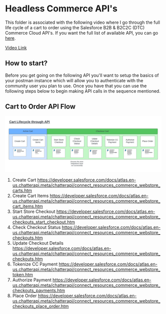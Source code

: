 # Headless Commerce API's

This folder is associated with the following video where I go through the full life cycle of a cart to order using the Salesforce B2B & B2C2C (DTC) Commerce Cloud API's. 
If you want the full list of available API, you can go [here](https://developer.salesforce.com/docs/atlas.en-us.chatterapi.meta/chatterapi/connect_resources_commerce.htm).

[Video Link](https://youtu.be/fqJ0FyMTs04)

## How to start?

Before you get going on the following API you'll want to setup the basics of your postman instance which will allow you to authenticate with the community user you plan to use. Once you have that you can use the following steps below to begin making API calls in the sequence mentioned. 

## Cart to Order API Flow
![Cart to Order Lifecycle Diagram](https://github.com/shane-saltbox/Salesforce-Mojo/blob/main/Headless%20Commerce%20API's/Commerce-API.jpeg)

1. Create Cart https://developer.salesforce.com/docs/atlas.en-us.chatterapi.meta/chatterapi/connect_resources_commerce_webstore_carts.htm
2. Create Cart Items https://developer.salesforce.com/docs/atlas.en-us.chatterapi.meta/chatterapi/connect_resources_commerce_webstore_cart_items.htm
3. Start Store Checkout https://developer.salesforce.com/docs/atlas.en-us.chatterapi.meta/chatterapi/connect_resources_commerce_webstore_checkouts_start_checkout.htm
4. Check Checkout Status https://developer.salesforce.com/docs/atlas.en-us.chatterapi.meta/chatterapi/connect_resources_commerce_webstore_checkouts.htm
5. Update Checkout Details https://developer.salesforce.com/docs/atlas.en-us.chatterapi.meta/chatterapi/connect_resources_commerce_webstore_checkouts.htm
5. Tokenize CC Payment https://developer.salesforce.com/docs/atlas.en-us.chatterapi.meta/chatterapi/connect_resources_commerce_webstore_token.htm
6. Authorize Payment https://developer.salesforce.com/docs/atlas.en-us.chatterapi.meta/chatterapi/connect_resources_commerce_webstore_checkouts_payments.htm
7. Place Order https://developer.salesforce.com/docs/atlas.en-us.chatterapi.meta/chatterapi/connect_resources_commerce_webstore_checkouts_place_order.htm